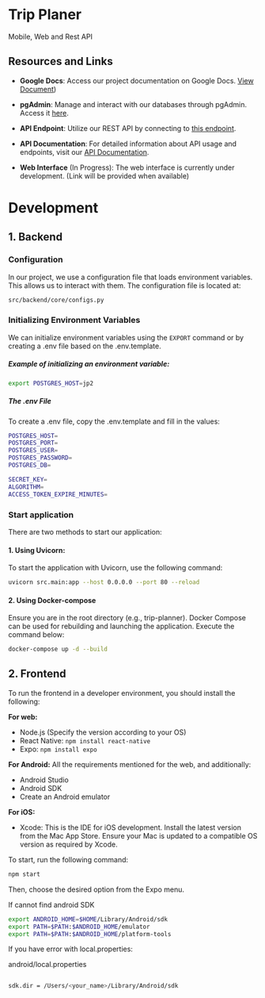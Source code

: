 # Trip Planer
Mobile, Web and Rest API

## Resources and Links

- **Google Docs**: Access our project documentation on Google Docs. [View Document](https://docs.google.com/document/d/1IqmiUzFOp4TbW4GeCk5t_hnSfs0YkB154wvZao-6htY))

- **pgAdmin**: Manage and interact with our databases through pgAdmin. Access it [here](http://51.83.130.148:5002/login).

- **API Endpoint**: Utilize our REST API by connecting to [this endpoint](http://51.83.130.148:8081/).

- **API Documentation**: For detailed information about API usage and endpoints, visit our [API Documentation](http://51.83.130.148:8081/docs).

- **Web Interface** (In Progress): The web interface is currently under development. (Link will be provided when available)

# Development

## 1. Backend 
### Configuration

In our project, we use a configuration file that loads environment variables. This allows us to interact with them. The configuration file is located at:

```bash
src/backend/core/configs.py
```

### Initializing Environment Variables
We can initialize environment variables using the `EXPORT` command or by creating a .env file based on the .env.template.

##### Example of initializing an environment variable:

```bash
export POSTGRES_HOST=jp2
```

#####  The .env File
To create a .env file, copy the .env.template and fill in the values:
```bash
POSTGRES_HOST=
POSTGRES_PORT=
POSTGRES_USER=
POSTGRES_PASSWORD=
POSTGRES_DB=

SECRET_KEY=
ALGORITHM=
ACCESS_TOKEN_EXPIRE_MINUTES=
```

### Start application
There are two methods to start our application:

#### 1. Using Uvicorn:
    
To start the application with Uvicorn, use the following command:

```bash
uvicorn src.main:app --host 0.0.0.0 --port 80 --reload
```
#### 2. Using Docker-compose

Ensure you are in the root directory (e.g., trip-planner). Docker Compose can be used for rebuilding and launching the application. Execute the command below:
```bash 
docker-compose up -d --build
```


## 2. Frontend 

To run the frontend in a developer environment, you should install the following:

**For web:**
- Node.js (Specify the version according to your OS)
- React Native: `npm install react-native`
- Expo: `npm install expo`

**For Android:**
All the requirements mentioned for the web, and additionally:
- Android Studio
- Android SDK
- Create an Android emulator

**For iOS:**
- Xcode: This is the IDE for iOS development. Install the latest version from the Mac App Store. Ensure your Mac is updated to a compatible OS version as required by Xcode.

To start, run the following command:
```bash
npm start
```
Then, choose the desired option from the Expo menu.

If cannot find android SDK
```bash
export ANDROID_HOME=$HOME/Library/Android/sdk
export PATH=$PATH:$ANDROID_HOME/emulator
export PATH=$PATH:$ANDROID_HOME/platform-tools
```

If you have error with local.properties:

android/local.properties
```bash

sdk.dir = /Users/<your_name>/Library/Android/sdk
```


